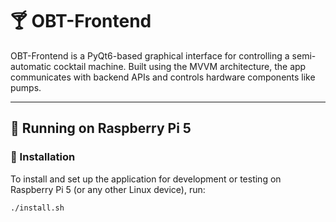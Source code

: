 # 🍸 OBT-Frontend

OBT-Frontend is a PyQt6-based graphical interface for controlling a semi-automatic cocktail machine. Built using the MVVM architecture, the app communicates with backend APIs and controls hardware components like pumps.

---

## 🧪 Running on Raspberry Pi 5

### 🔧 Installation

To install and set up the application for development or testing on Raspberry Pi 5 (or any other Linux device), run:

```bash
./install.sh
